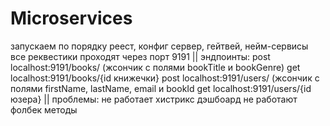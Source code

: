 # Microservices
запускаем по порядку реест, конфиг сервер, гейтвей, нейм-сервисы
все реквестики проходят через порт 9191 || 
эндпоинты:
post localhost:9191/books/ (жсончик с полями bookTitle и bookGenre)
get localhost:9191/books/{id книжечки}
post localhost:9191/users/ (жсончик с полями firstName, lastName, email и bookId
get localhost:9191/users/{id юзера} || 
проблемы:
не работает хистрикс дэшбоард
не работают фолбек методы
